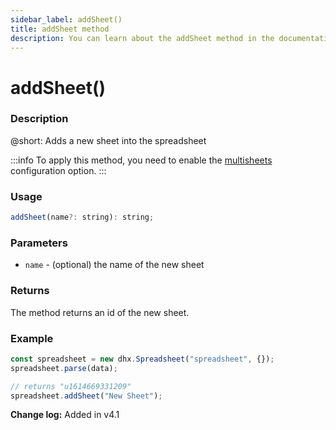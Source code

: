 ```yaml
---
sidebar_label: addSheet()
title: addSheet method
description: You can learn about the addSheet method in the documentation of the DHTMLX JavaScript Spreadsheet library. Browse developer guides and API reference, try out code examples and live demos, and download a free 30-day evaluation version of DHTMLX Spreadsheet.
---
```


# addSheet()

### Description

@short: Adds a new sheet into the spreadsheet

:::info
To apply this method, you need to enable the [multisheets](api/spreadsheet_multisheets_config.md) configuration option.
:::

### Usage

~~~jsx
addSheet(name?: string): string;
~~~

### Parameters

- `name` - (optional) the name of the new sheet

### Returns

The method returns an id of the new sheet.

### Example

~~~jsx {5}
const spreadsheet = new dhx.Spreadsheet("spreadsheet", {});
spreadsheet.parse(data);

// returns "u1614669331209"
spreadsheet.addSheet("New Sheet");
~~~

**Change log:** Added in v4.1
